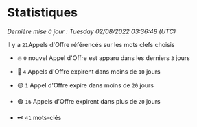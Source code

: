 # Statistiques


_Dernière mise à jour : Tuesday 02/08/2022 03:36:48 (UTC)_ 

Il y a `21`Appels d'Offre référencés sur les mots clefs choisis

- 🔥 `0` nouvel Appel d'Offre est apparu dans les derniers `3` jours
- 🔴  `4` Appels d'Offre expirent dans moins de `10` jours
- 🟡  `1` Appel d'Offre expire dans moins de `20` jours
- 🟢  `16` Appels d'Offre expirent dans plus de `20` jours

- 🗝 `41` mots-clés